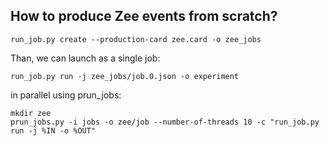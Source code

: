 

## How to produce Zee events from scratch?

```
run_job.py create --production-card zee.card -o zee_jobs
```

Than, we can launch as a single job:

```
run_job.py run -j zee_jobs/job.0.json -o experiment
```

in parallel using prun_jobs:

```
mkdir zee
prun_jobs.py -i jobs -o zee/job --number-of-threads 10 -c "run_job.py run -j %IN -o %OUT"
```


